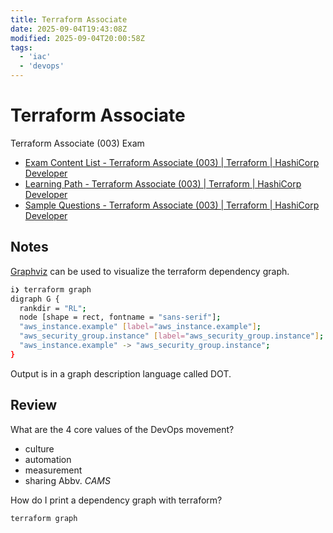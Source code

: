 ```yaml
---
title: Terraform Associate
date: 2025-09-04T19:43:08Z
modified: 2025-09-04T20:00:58Z
tags:
  - 'iac'
  - 'devops'
---
```


# Terraform Associate

Terraform Associate (003) Exam

* [Exam Content List - Terraform Associate (003) \| Terraform \| HashiCorp Developer](https://developer.hashicorp.com/terraform/tutorials/certification-003/associate-review-003)
* [Learning Path - Terraform Associate (003) \| Terraform \| HashiCorp Developer](https://developer.hashicorp.com/terraform/tutorials/certification-003/associate-study-003)
* [Sample Questions - Terraform Associate (003) \| Terraform \| HashiCorp Developer](https://developer.hashicorp.com/terraform/tutorials/certification-003/associate-questions)

## Notes

[Graphviz](https://graphviz.org/) can be used to visualize the terraform dependency graph.

```bash
i❯ terraform graph
digraph G {
  rankdir = "RL";
  node [shape = rect, fontname = "sans-serif"];
  "aws_instance.example" [label="aws_instance.example"];
  "aws_security_group.instance" [label="aws_security_group.instance"];
  "aws_instance.example" -> "aws_security_group.instance";
}
```

Output is in a graph description language called DOT.


## Review

What are the 4 core values of the DevOps movement?
* culture
* automation
* measurement
* sharing
Abbv. _CAMS_

How do I print a dependency graph with terraform?

```bash
terraform graph
```
